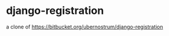 django-registration
===================

a clone of https://bitbucket.org/ubernostrum/django-registration
